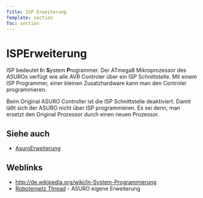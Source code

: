 ```yaml
---
Title: ISP Erweiterung
Template: section
Toc: section
---
```


# ISPErweiterung

ISP bedeutet **I**n **S**ystem **P**rogrammer. Der ATmega8 Mikroprozessor des ASUROs verfügt wie alle AVR Controler über ein ISP Schnittstelle. Mit einem ISP Programmer, einer kleinen Zusatzhardware kann man den Controler programmieren. 

Beim Original ASURO Controller ist die ISP Schnittstelle deaktiviert. Damit läßt sich der ASURO nicht über ISP programmieren. Es sei denn, man ersetzt den Original Prozessor durch einen neuen Prozessor. 



## Siehe auch

*   [AsuroErweiterung][1] 



## Weblinks

*   <http://de.wikipedia.org/wiki/In-System-Programmierung> 
*   [Roboternetz Thread][2] - ASURO eigene Erweiterung

 [1]: http://www.asurowiki.de/pmwiki/pmwiki.php/Main/AsuroErweiterung
 [2]: http://www.roboternetz.de/phpBB2/viewtopic.php?t=9635